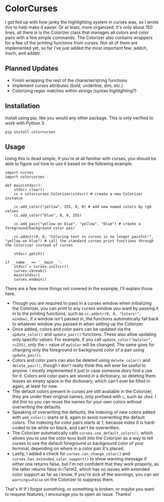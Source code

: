 # ColorCurses

I got fed up with how janky the highlighting system in curses was, so I wrote this to help make it easier. Or at least, more organized. It's only about 150 lines, all there is is the Colorizer class that manages all colors and color pairs with a few simple commands. The Colorizer also contains wrappers for a few of the printing functions from curses. Not all of them are implemented yet, so far I've just added the most important few: addch, insch, and addstr.

## Planned Updates
* Finish wrapping the rest of the character/string functions
* Implement curses attributes (bold, underline, dim, etc.)
* Colorizing regex matches within strings (syntax highlighting?)

## Installation

Install using pip, like you would any other package. This is only verified to work with Python 3.

``````
pip install colorcurses
``````

## Usage

Using this is dead simple, if you're at all familiar with curses, you should be able to figure out how to use it based on the following example.

```
import curses
import colorcurses

def main(stdscr):
    stdscr.clear()
    cc = colorcurses.Colorizer(stdscr) # create a new Colorizer instance

    cc.add_color("yellow", 255, 0, 0) # add new named colors by rgb values
    cc.add_color("blue", 0, 0, 255)

    cc.add_pair("yellow on blue", "yellow", "blue") # create a foreground/background color pair

    cc.addstr(0, 0, "Coloring text in curses is no longer painful!", "yellow on blue") # call the standard curses print functions through the Colorizer instead of curses

    stdscr.getch()

if __name__ == '__main__':
    stdscr = curses.initscr()
    curses.cbreak()
    main(stdscr)
    curses.endwin()
```

There are a few more things not covered in the example, I'll explain those here.

* Though you are required to pass in a curses window when initializing the Colorizer, you can print to any curses window you want by passing it in to the printing functions, such as `cc.addstr(0, 0, "Colors!", window)`, if a window isn't passed in, the functions automatically fall back to whatever window you passed in when setting up the Colorizer.
* Once added, colors and color pairs can be updated via the `update_color()` and `update_pair()` functions. These also allow updating only specific values. For example, if you call `update_color("myColor", r=255)`, only the `r` value of `myColor` will be changed. The same goes for changing only the foreground or background color of a pair using `update_pair()`.
* Colors and color pairs can also be deleted using `delete_color()` and `delete_pair()`, though I don't really think this will ever be useful to anyone. I mostly implemented it just in case someone *does* find a use for it. Colors and color pairs are stored in a dictionary, so deleting them leaves an empty space in the dictionary, which can't ever be filled in again, at least for now.
* The default colors present in curses are still available in the Colorizer, they are under their original names, only prefixed with `c`, such as `cRed`. I did this so you can reuse the names for your own colors without overwriting the defaults.
* Speaking of overwriting the defaults, the indexing of new colors added with `add_color()` starts at 8, again to avoid overwriting the default colors. The indexing for color pairs starts at 1, because index 0 is hard-coded to be white on black, and can't be overwritten.
* The Colorizer automatically calls `curses.use_default_colors()`, which allows you to use the color `None` built into the Colorizer as a way to tell curses to use the default foreground or background color of your terminal, depending on where in a color pair it's placed.
* Lastly, I added a check for `curses.can_change_color()` and `curses.has_extended_color_support()` to show warning message if either one returns false, but I'm not confident that they work properly, as the latter returns false in iTerm2, which has no issues with extended color support as far as I know. If you're sick of the warnings, you can set `warnings=False` on the Colorizer to suppress them.

That's it! If I forgot something, or something is broken, or maybe you want to request features, I encourage you to open an issue. Thanks!
